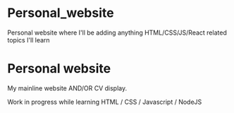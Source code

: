 # Personal_website
Personal website where I'll be adding anything HTML/CSS/JS/React related topics I'll learn

<h1> Personal website</h1>
<p> My mainline website AND/OR CV display. </p>
<p> Work in progress while learning HTML / CSS / Javascript / NodeJS </p>

